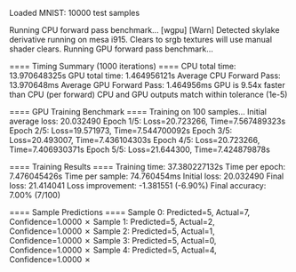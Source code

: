 Loaded MNIST: 10000 test samples

Running CPU forward pass benchmark...
[wgpu] [Warn] Detected skylake derivative running on mesa i915. Clears to srgb textures will use manual shader clears.
Running GPU forward pass benchmark...

==== Timing Summary (1000 iterations) ====
CPU total time: 13.970648325s
GPU total time: 1.464956121s
Average CPU Forward Pass: 13.970648ms
Average GPU Forward Pass: 1.464956ms
GPU is 9.54x faster than CPU (per forward)
CPU and GPU outputs match within tolerance (1e-5)

==== GPU Training Benchmark ====
Training on 100 samples...
Initial average loss: 20.032490
Epoch 1/5: Loss=20.723266, Time=7.567489323s
Epoch 2/5: Loss=19.571973, Time=7.544700092s
Epoch 3/5: Loss=20.493007, Time=7.436104303s
Epoch 4/5: Loss=20.723266, Time=7.406930371s
Epoch 5/5: Loss=21.644300, Time=7.424879878s

==== Training Results ====
Training time: 37.380227132s
Time per epoch: 7.476045426s
Time per sample: 74.760454ms
Initial loss: 20.032490
Final loss: 21.414041
Loss improvement: -1.381551 (-6.90%)
Final accuracy: 7.00% (7/100)

==== Sample Predictions ====
Sample 0: Predicted=5, Actual=7, Confidence=1.0000 ✗
Sample 1: Predicted=5, Actual=2, Confidence=1.0000 ✗
Sample 2: Predicted=5, Actual=1, Confidence=1.0000 ✗
Sample 3: Predicted=5, Actual=0, Confidence=1.0000 ✗
Sample 4: Predicted=5, Actual=4, Confidence=1.0000 ✗
